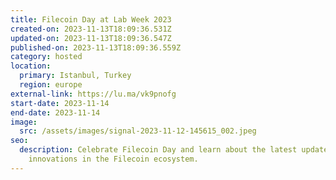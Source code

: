 ```yaml
---
title: Filecoin Day at Lab Week 2023
created-on: 2023-11-13T18:09:36.531Z
updated-on: 2023-11-13T18:09:36.547Z
published-on: 2023-11-13T18:09:36.559Z
category: hosted
location:
  primary: Istanbul, Turkey
  region: europe
external-link: https://lu.ma/vk9pnofg
start-date: 2023-11-14
end-date: 2023-11-14
image:
  src: /assets/images/signal-2023-11-12-145615_002.jpeg
seo:
  description: Celebrate Filecoin Day and learn about the latest updates and
    innovations in the Filecoin ecosystem.
---
```

